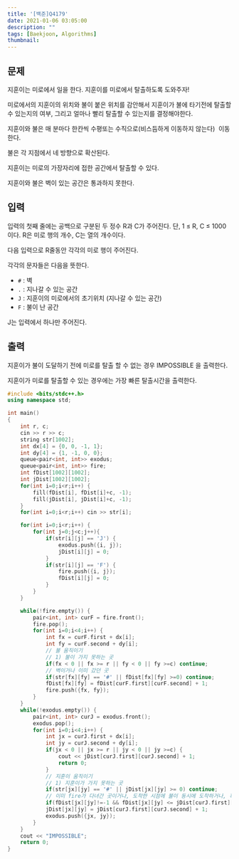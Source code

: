 ```yaml
---
title: '[백준]Q4179'
date: 2021-01-06 03:05:00
description: ""
tags: [Baekjoon, Algorithms]
thumbnail: 
---  
```


## 문제

지훈이는 미로에서 일을 한다. 지훈이를 미로에서 탈출하도록 도와주자!

미로에서의 지훈이의 위치와 불이 붙은 위치를 감안해서 지훈이가 불에 타기전에 탈출할 수 있는지의 여부, 그리고 얼마나 빨리 탈출할 수 있는지를 결정해야한다.

지훈이와 불은 매 분마다 한칸씩 수평또는 수직으로(비스듬하게 이동하지 않는다)  이동한다.

불은 각 지점에서 네 방향으로 확산된다.

지훈이는 미로의 가장자리에 접한 공간에서 탈출할 수 있다.

지훈이와 불은 벽이 있는 공간은 통과하지 못한다.

## 입력

입력의 첫째 줄에는 공백으로 구분된 두 정수 R과 C가 주어진다. 단, 1 ≤ R, C ≤ 1000 이다. R은 미로 행의 개수, C는 열의 개수이다.

다음 입력으로 R줄동안 각각의 미로 행이 주어진다.

각각의 문자들은 다음을 뜻한다.

- `#`  : 벽
- `.` : 지나갈 수 있는 공간
- `J` : 지훈이의 미로에서의 초기위치 (지나갈 수 있는 공간)
- `F` : 불이 난 공간

J는 입력에서 하나만 주어진다.

## 출력

지훈이가 불이 도달하기 전에 미로를 탈출 할 수 없는 경우 IMPOSSIBLE 을 출력한다.

지훈이가 미로를 탈출할 수 있는 경우에는 가장 빠른 탈출시간을 출력한다.

```cpp
#include <bits/stdc++.h>
using namespace std;

int main()
{
    int r, c;
    cin >> r >> c;
    string str[1002];
    int dx[4] = {0, 0, -1, 1};
    int dy[4] = {1, -1, 0, 0};
    queue<pair<int, int>> exodus;
    queue<pair<int, int>> fire;
    int fDist[1002][1002];
    int jDist[1002][1002];
    for(int i=0;i<r;i++) {
        fill(fDist[i], fDist[i]+c, -1);
        fill(jDist[i], jDist[i]+c, -1);
    }
    for(int i=0;i<r;i++) cin >> str[i];

    for(int i=0;i<r;i++) {
        for(int j=0;j<c;j++){
            if(str[i][j] == 'J') {
                exodus.push({i, j});
                jDist[i][j] = 0;
            }
            if(str[i][j] == 'F') { 
                fire.push({i, j});
                fDist[i][j] = 0;
            }
        }
    }

    while(!fire.empty()) {
        pair<int, int> curF = fire.front();
        fire.pop();
        for(int i=0;i<4;i++) {
            int fx = curF.first + dx[i];
            int fy = curF.second + dy[i];
            // 불 움직이기
            // 1) 불이 가지 못하는 곳
            if(fx < 0 || fx >= r || fy < 0 || fy >=c) continue;
            // 벽이거나 이미 갔던 곳
            if(str[fx][fy] == '#' || fDist[fx][fy] >=0) continue;
            fDist[fx][fy] = fDist[curF.first][curF.second] + 1;
            fire.push({fx, fy});
        }
    }
    while(!exodus.empty()) {
        pair<int, int> curJ = exodus.front();
        exodus.pop(); 
        for(int i=0;i<4;i++) {
            int jx = curJ.first + dx[i];
            int jy = curJ.second + dy[i];
            if(jx < 0 || jx >= r || jy < 0 || jy >=c) {
                cout << jDist[curJ.first][curJ.second] + 1;
                return 0;
            }
            // 지훈이 움직이기
            // 1) 지훈이가 가지 못하는 곳
            if(str[jx][jy] == '#' || jDist[jx][jy] >= 0) continue;
            // 이미 fire가 다녀간 곳이거나, 도착한 시점에 불이 동시에 도착하거나, 혹은 자신보다 불이 더 빨리 도착하는 자리에 갈 수 없음.
            if(fDist[jx][jy]!=-1 && fDist[jx][jy] <= jDist[curJ.first][curJ.second]+1) continue;
            jDist[jx][jy] = jDist[curJ.first][curJ.second] + 1;
            exodus.push({jx, jy});
        }
    }
    cout << "IMPOSSIBLE";
    return 0;
}
```